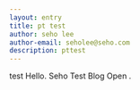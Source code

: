 ```yaml
---
layout: entry
title: pt test
author: seho lee
author-email: seholee@seho.com 
description: pttest 
---
```


test Hello.
Seho Test Blog Open
.
